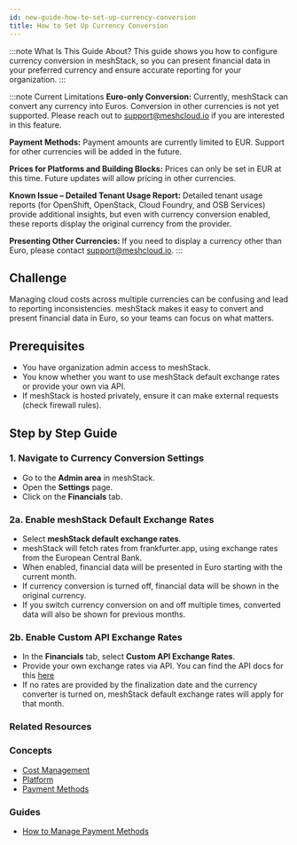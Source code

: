 ```yaml
---
id: new-guide-how-to-set-up-currency-conversion
title: How to Set Up Currency Conversion
---
```


:::note What Is This Guide About?
This guide shows you how to configure currency conversion in meshStack, so you can present financial data in your preferred currency and ensure accurate reporting for your organization.
:::

:::note Current Limitations
**Euro-only Conversion:** Currently, meshStack can convert any currency into Euros. Conversion in other currencies is not yet supported. Please reach out to support@meshcloud.io if you are interested in this feature.

**Payment Methods:** Payment amounts are currently limited to EUR. Support for other currencies will be added in the future.

**Prices for Platforms and Building Blocks:** Prices can only be set in EUR at this time. Future updates will allow pricing in other currencies.

**Known Issue – Detailed Tenant Usage Report:** Detailed tenant usage reports (for OpenShift, OpenStack, Cloud Foundry, and OSB Services) provide additional insights, but even with currency conversion enabled, these reports display the original currency from the provider.

**Presenting Other Currencies:** If you need to display a currency other than Euro, please contact support@meshcloud.io.
:::

## Challenge

Managing cloud costs across multiple currencies can be confusing and lead to reporting inconsistencies. meshStack makes it easy to convert and present financial data in Euro, so your teams can focus on what matters.

## Prerequisites

- You have organization admin access to meshStack.
- You know whether you want to use meshStack default exchange rates or provide your own via API.
- If meshStack is hosted privately, ensure it can make external requests (check firewall rules).

## Step by Step Guide

### 1. Navigate to Currency Conversion Settings

- Go to the **Admin area** in meshStack.
- Open the **Settings** page.
- Click on the **Financials** tab.

### 2a. Enable meshStack Default Exchange Rates

- Select **meshStack default exchange rates**.
- meshStack will fetch rates from frankfurter.app, using exchange rates from the European Central Bank.
- When enabled, financial data will be presented in Euro starting with the current month.
- If currency conversion is turned off, financial data will be shown in the original currency.
- If you switch currency conversion on and off multiple times, converted data will also be shown for previous months.

### 2b. Enable Custom API Exchange Rates

- In the **Financials** tab, select **Custom API Exchange Rates**.
- Provide your own exchange rates via API. You can find the API docs for this [here](https://docs.meshcloud.io/api/index.html#_meshexchangerate)
- If no rates are provided by the finalization date and the currency converter is turned on, meshStack default exchange rates will apply for that month.

### Related Resources

### Concepts

- [Cost Management](new-concept-cost-management.md)
- [Platform](new-concept-platform.md)
- [Payment Methods](new-concept-payment-methods.md)

### Guides

- [How to Manage Payment Methods](new-guide-how-to-manage-payment-methods.md)
